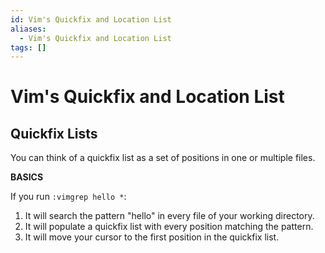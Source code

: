```yaml
---
id: Vim's Quickfix and Location List
aliases:
  - Vim's Quickfix and Location List
tags: []
---
```


# Vim's Quickfix and Location List

## Quickfix Lists

You can think of a quickfix list as a set of positions in one or multiple files.

**BASICS**

If you run `:vimgrep hello *`:
   1. It will search the pattern "hello" in every file of your working directory.
   2. It will populate a quickfix list with every position matching the pattern.
   3. It will move your cursor to the first position in the quickfix list. 
